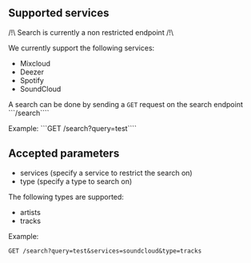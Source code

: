 ## Supported services

/!\ Search is currently a non restricted endpoint /!\

We currently support the following services:
* Mixcloud
* Deezer
* Spotify
* SoundCloud

A search can be done by sending a ```GET``` request on the search endpoint ```/search````

Example:
```GET /search?query=test````

## Accepted parameters

* services (specify a service to restrict the search on)
* type (specify a type to search on)

The following types are supported:

* artists
* tracks

Example:

```GET /search?query=test&services=soundcloud&type=tracks```